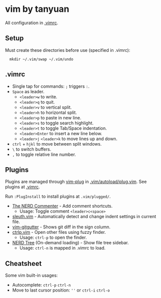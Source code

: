 vim by tanyuan
=====

All configuration in [.vimrc](.vimrc).

Setup
-----
Must create these directories before use (specified in .vimrc):

      mkdir ~/.vim/swap ~/.vim/undo

.vimrc
-----

* Single tap for commands: `;` triggers `:`.
* `Space` as leader.
  * `<leader>w` to write.
  * `<leader>q` to quit.
  * `<leader>v` to vertical split.
  * `<leader>h` to horizontal split.
  * `<leader>p` to paste in new line.
  * `<leader>s` to toggle search highlight.
  * `<leader>t` to toggle Tab/Space indentation.
  * `<leader>Enter` to insert a new line below.
  * `<leader>j` `<leader>k` to move lines up and down.
* `ctrl` + `hjkl` to move between split windows.
* `\` to switch buffers.
* `,` to toggle relative line number.

Plugins
-----
Plugins are managed through [vim-plug](https://github.com/junegunn/vim-plug) in [.vim/autoload/plug.vim](.vim/autoload/plug.vim). See plugins at [.vimrc](.vimrc).

Run `:PlugInstall` to install plugins at `.vim/plugged/`.

* [The NERD Commenter](https://github.com/scrooloose/nerdcommenter) - Add comment shortcuts.
  * Usage: Toggle comment `<leader>c<space>`
* [sleuth.vim](https://github.com/tpope/vim-sleuth) - Automatically detect and change indent settings in current file.
* [vim-gitgutter](https://github.com/airblade/vim-gitgutter) - Shows git diff in the sign column.
* [ctrlp.vim](https://github.com/ctrlpvim/ctrlp.vim) - Open other files using fuzzy finder.
  * Usage: `ctrl-p` to open the finder.
* [NERD Tree](https://github.com/airblade/scrooloose/nerdtree) (On-demand loading) - Show file tree sidebar.
  * Usage: `ctrl-n` is mapped in .vimrc to load.

Cheatsheet
-----
Some vim built-in usages:

* Autocomplete: `ctrl-p` `ctrl-n`
* Move to last cursor position: `''` or `ctrl-i` `ctrl-o`
